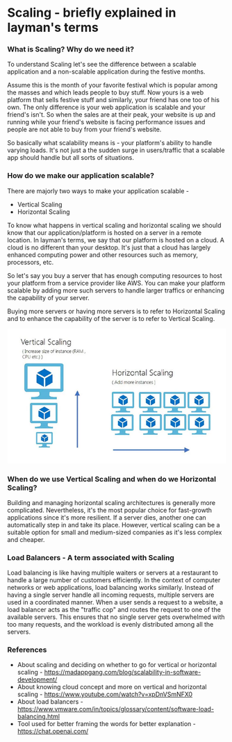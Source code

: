 # Scaling - briefly explained in layman's terms


### What is Scaling? Why do we need it?

To understand Scaling let's see the difference between a scalable application and a non-scalable application 
during the festive months.

Assume this is the month of your favorite festival which is popular among the masses and which leads people 
to buy stuff. Now yours is a web platform that sells festive stuff and similarly, your friend has one too of 
his  own. The only difference is your web application is scalable and your friend's isn't. So when the sales 
are at their peak, your website is up and running while your friend's website is facing performance issues 
and people are not able to buy from your friend's website. 

So basically what scalability means is - your platform's ability to handle varying loads. It's not just a 
the sudden surge in users/traffic that a scalable app should handle but all sorts of situations.


### How do we make our application scalable?

There are majorly two ways to make your application scalable -
* Vertical Scaling 
* Horizontal Scaling

To know what happens in vertical scaling and horizontal scaling we should know that our application/platform 
is hosted on a server in a remote location. In layman's terms, we say that our platform is hosted on a cloud. 
A cloud is no different than your desktop. It's just that a cloud has largely enhanced computing power 
and other resources such as memory, processors, etc. 

So let's say you buy a server that has enough computing resources to host your platform from a service 
provider like AWS. You can make your platform scalable by adding more such servers to handle larger traffics 
or enhancing the capability of your server.

Buying more servers or having more servers is to refer to Horizontal Scaling and to enhance the capability of 
the server is to refer to Vertical Scaling.

![horizon & vertical scaling](0_U2NSa2YkwVCTcnKF.webp)

### When do we use Vertical Scaling and when do we Horizontal Scaling?

Building and managing horizontal scaling architectures is generally more complicated. Nevertheless, it's the 
most popular choice for fast-growth applications since it's more resilient. If a server dies, another one can 
automatically step in and take its place. However, vertical scaling can be a suitable option for small and 
medium-sized companies as it's less complex and cheaper.

### Load Balancers - A term associated with Scaling

Load balancing is like having multiple waiters or servers at a restaurant to handle a large number of 
customers efficiently.
In the context of computer networks or web applications, load balancing works similarly. Instead of having a 
single server handle all incoming requests, multiple servers are used in a coordinated manner. When a user 
sends a request to a website, a load balancer acts as the "traffic cop" and routes the request to one of the 
available servers. This ensures that no single server gets overwhelmed with too many requests, and the 
workload is evenly distributed among all the servers.

### References 

* About scaling and deciding on whether to go for vertical or horizontal scaling - https://madappgang.com/blog/scalability-in-software-development/
* About knowing cloud concept and more on vertical and horizontal scaling - https://www.youtube.com/watch?v=xpDnVSmNFX0
* About load balancers - https://www.vmware.com/in/topics/glossary/content/software-load-balancing.html
* Tool used for better framing the words for better explanation - https://chat.openai.com/
